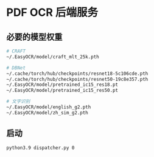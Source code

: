 # PDF OCR 后端服务


## 必要的模型权重

```bash
# CRAFT
~/.EasyOCR/model/craft_mlt_25k.pth

# DBNet
~/.cache/torch/hub/checkpoints/resnet18-5c106cde.pth
~/.cache/torch/hub/checkpoints/resnet50-19c8e357.pth
~/.EasyOCR/model/pretrained_ic15_res18.pt
~/.EasyOCR/model/pretrained_ic15_res50.pt

# 文字识别
~/.EasyOCR/model/english_g2.pth
~/.EasyOCR/model/zh_sim_g2.pth
```


## 启动

```bash
python3.9 dispatcher.py 0
```

